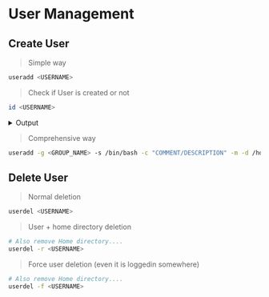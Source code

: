 # User Management

## Create User

> Simple way
```bash
useradd <USERNAME>
```

> Check if User is created or not
```bash
id <USERNAME>
```

<details>
<summary>Output</summary>

```
<-- OUTPUT -->

uid=1001(USERNAME) gid=1001(USERNAME) groups=1001(USERNAME)
```

</details>

> Comprehensive way
```bash
useradd -g <GROUP_NAME> -s /bin/bash -c "COMMENT/DESCRIPTION" -m -d /home/<USERNAME> <USERNAME>
```

## Delete User

> Normal deletion
```bash
userdel <USERNAME>
```

> User + home directory deletion
```bash
# Also remove Home directory....
userdel -r <USERNAME>
```

> Force user deletion (even it is loggedin somewhere) 
```bash
# Also remove Home directory....
userdel -f <USERNAME>
```